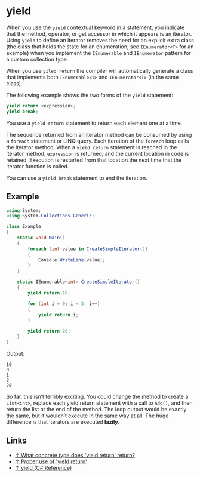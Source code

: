 # yield

When you use the `yield` contextual keyword in a statement, you indicate that the method, operator, or get accessor in which it appears is an iterator. Using `yield` to define an iterator removes the need for an explicit extra class (the class that holds the state for an enumeration, see `IEnumerator<T>` for an example) when you implement the `IEnumerable` and `IEnumerator` pattern for a custom collection type.

When you use `yiled return` the compiler will automatically generate a class that implements both `IEnumerable<T>` and `IEnumerator<T>` (in the same class).

The following example shows the two forms of the `yield` statement:

```csharp
yield return <expression>;
yield break;
```

You use a `yield return` statement to return each element one at a time.

The sequence returned from an iterator method can be consumed by using a `foreach` statement or LINQ query. Each iteration of the `foreach` loop calls the iterator method. When a `yield return` statement is reached in the iterator method, `expression` is returned, and the current location in code is retained. Execution is restarted from that location the next time that the iterator function is called.

You can use a `yield break` statement to end the iteration.

## Example

```csharp
using System;
using System.Collections.Generic;

class Example
{
    static void Main()
    {
        foreach (int value in CreateSimpleIterator())
        {
            Console.WriteLine(value);
        }
    }

    static IEnumerable<int> CreateSimpleIterator()
    {
        yield return 10;

        for (int i = 0; i < 3; i++)
        {
            yield return i;
        }

        yield return 20;
    }
}
```

Output:

```output
10
0
1
2
20
```

So far, this isn’t terribly exciting. You could change the method to create a `List<int>`, replace each yield return statement with a call to `Add()`, and then return the list at the end of the method. The loop output would be exactly the same, but it wouldn’t execute in the same way at all. The huge difference is that iterators are executed **lazily**.

## Links

* [↑ What concrete type does 'yield return' return?](https://stackoverflow.com/questions/3454395/what-concrete-type-does-yield-return-return)
* [↑ Proper use of 'yield return'](https://stackoverflow.com/questions/410026/proper-use-of-yield-return)
* [↑ yield (C# Reference)](https://docs.microsoft.com/en-us/dotnet/csharp/language-reference/keywords/yield)
